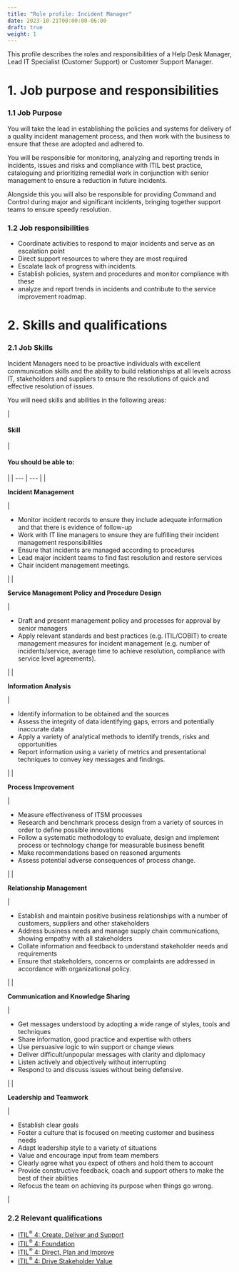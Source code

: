 ```yaml
---
title: "Role profile: Incident Manager"
date: 2023-10-21T00:00:00-06:00
draft: true
weight: 1
---
```


This profile describes the roles and responsibilities of a Help Desk Manager, Lead IT Specialist (Customer Support) or Customer Support Manager.

# 1. Job purpose and responsibilities

### 1.1 Job Purpose

You will take the lead in establishing the policies and systems for delivery of a quality incident management process, and then work with the business to ensure that these are adopted and adhered to.

You will be responsible for monitoring, analyzing and reporting trends in incidents, issues and risks and compliance with ITIL best practice, cataloguing and prioritizing remedial work in conjunction with senior management to ensure a reduction in future incidents.

Alongside this you will also be responsible for providing Command and Control during major and significant incidents, bringing together support teams to ensure speedy resolution.

### 1.2 Job responsibilities

* Coordinate activities to respond to major incidents and serve as an escalation point
* Direct support resources to where they are most required
* Escalate lack of progress with incidents.
* Establish policies, system and procedures and monitor compliance with these
* analyze and report trends in incidents and contribute to the service improvement roadmap.

# 2. Skills and qualifications

### 2.1 Job Skills

Incident Managers need to be proactive individuals with excellent communication skills and the ability to build relationships at all levels across IT, stakeholders and suppliers to ensure the resolutions of quick and effective resolution of issues.

You will need skills and abilities in the following areas:

| 
#### **Skill**

 | 

#### **You should be able to:**

 |
| --- | --- |
| 

**Incident Management**

 | 

* Monitor incident records to ensure they include adequate information and that there is evidence of follow-up
* Work with IT line managers to ensure they are fulfilling their incident management responsibilities
* Ensure that incidents are managed according to procedures
* Lead major incident teams to find fast resolution and restore services
* Chair incident management meetings.

 |
| 

**Service Management Policy and Procedure Design**

 | 

* Draft and present management policy and processes for approval by senior managers
* Apply relevant standards and best practices (e.g. ITIL/COBIT) to create management measures for incident management (e.g. number of incidents/service, average time to achieve resolution, compliance with service level agreements).

 |
| 

**Information Analysis**

 | 

* Identify information to be obtained and the sources
* Assess the integrity of data identifying gaps, errors and potentially inaccurate data
* Apply a variety of analytical methods to identify trends, risks and opportunities
* Report information using a variety of metrics and presentational techniques to convey key messages and findings.

 |
| 

**Process Improvement**

 | 

* Measure effectiveness of ITSM processes
* Research and benchmark process design from a variety of sources in order to define possible innovations
* Follow a systematic methodology to evaluate, design and implement process or technology change for measurable business benefit
* Make recommendations based on reasoned arguments
* Assess potential adverse consequences of process change.

 |
| 

**Relationship Management**

 | 

* Establish and maintain positive business relationships with a number of customers, suppliers and other stakeholders
* Address business needs and manage supply chain communications, showing empathy with all stakeholders
* Collate information and feedback to understand stakeholder needs and requirements
* Ensure that stakeholders, concerns or complaints are addressed in accordance with organizational policy.

 |
| 

**Communication and Knowledge Sharing**

 | 

* Get messages understood by adopting a wide range of styles, tools and techniques
* Share information, good practice and expertise with others
* Use persuasive logic to win support or change views
* Deliver difficult/unpopular messages with clarity and diplomacy
* Listen actively and objectively without interrupting
* Respond to and discuss issues without being defensive.

 |
| 

**Leadership and Teamwork**

 | 

* Establish clear goals
* Foster a culture that is focused on meeting customer and business needs
* Adapt leadership style to a variety of situations
* Value and encourage input from team members
* Clearly agree what you expect of others and hold them to account
* Provide constructive feedback, coach and support others to make the best of their abilities
* Refocus the team on achieving its purpose when things go wrong.

 |

### 2.2 Relevant qualifications

* [ITIL<sup>®</sup> 4: Create, Deliver and Support](https://www.axelos.com/certifications/itil-service-management/managing-professional/create-deliver-and-support)
* [ITIL<sup>®</sup> 4: Foundation](https://www.axelos.com/certifications/itil-service-management/itil-4-foundation)
* [ITIL<sup>®</sup> 4: Direct, Plan and Improve](https://www.axelos.com/certifications/itil-service-management/managing-professional/direct-plan-and-improve)
* [ITIL<sup>®</sup> 4: Drive Stakeholder Value](https://www.axelos.com/certifications/itil-service-management/managing-professional/drive-stakeholder-value)
